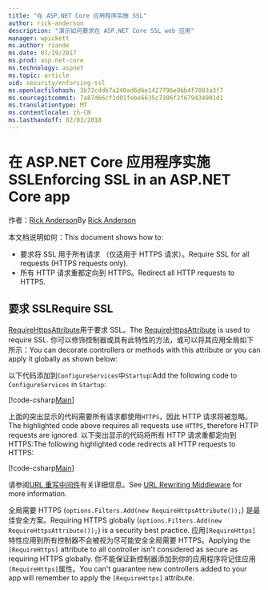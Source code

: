 ```yaml
---
title: "在 ASP.NET Core 应用程序实施 SSL"
author: rick-anderson
description: "演示如何要求在 ASP.NET Core SSL web 应用"
manager: wpickett
ms.author: riande
ms.date: 07/19/2017
ms.prod: asp.net-core
ms.technology: aspnet
ms.topic: article
uid: security/enforcing-ssl
ms.openlocfilehash: 3b72cddb7a240ad6d6e1427796e9bb4f7003a3f7
ms.sourcegitcommit: 7a87d66cf1d01febe6635c7306f2f679434901d1
ms.translationtype: MT
ms.contentlocale: zh-CN
ms.lasthandoff: 02/03/2018
---
```

# <a name="enforcing-ssl-in-an-aspnet-core-app"></a><span data-ttu-id="750dc-103">在 ASP.NET Core 应用程序实施 SSL</span><span class="sxs-lookup"><span data-stu-id="750dc-103">Enforcing SSL in an ASP.NET Core app</span></span>

<span data-ttu-id="750dc-104">作者：[Rick Anderson](https://twitter.com/RickAndMSFT)</span><span class="sxs-lookup"><span data-stu-id="750dc-104">By [Rick Anderson](https://twitter.com/RickAndMSFT)</span></span>

<span data-ttu-id="750dc-105">本文档说明如何：</span><span class="sxs-lookup"><span data-stu-id="750dc-105">This document shows how to:</span></span>

- <span data-ttu-id="750dc-106">要求将 SSL 用于所有请求 （仅适用于 HTTPS 请求）。</span><span class="sxs-lookup"><span data-stu-id="750dc-106">Require SSL for all requests (HTTPS requests only).</span></span>
- <span data-ttu-id="750dc-107">所有 HTTP 请求重都定向到 HTTPS。</span><span class="sxs-lookup"><span data-stu-id="750dc-107">Redirect all HTTP requests to HTTPS.</span></span>

## <a name="require-ssl"></a><span data-ttu-id="750dc-108">要求 SSL</span><span class="sxs-lookup"><span data-stu-id="750dc-108">Require SSL</span></span>

<span data-ttu-id="750dc-109">[RequireHttpsAttribute](https://docs.microsoft.com/aspnet/core/api/microsoft.aspnetcore.mvc.requirehttpsattribute)用于要求 SSL。</span><span class="sxs-lookup"><span data-stu-id="750dc-109">The [RequireHttpsAttribute](https://docs.microsoft.com/aspnet/core/api/microsoft.aspnetcore.mvc.requirehttpsattribute) is used to require SSL.</span></span> <span data-ttu-id="750dc-110">你可以修饰控制器或具有此特性的方法，或可以将其应用全局如下所示：</span><span class="sxs-lookup"><span data-stu-id="750dc-110">You can decorate controllers or methods with this attribute or you can apply it globally as shown below:</span></span>

<span data-ttu-id="750dc-111">以下代码添加到`ConfigureServices`中`Startup`:</span><span class="sxs-lookup"><span data-stu-id="750dc-111">Add the following code to `ConfigureServices` in `Startup`:</span></span>

[!code-csharp[Main](authentication/accconfirm/sample/WebApp1/Startup.cs?name=snippet2&highlight=4-999)]

<span data-ttu-id="750dc-112">上面的突出显示的代码需要所有请求都使用`HTTPS`，因此 HTTP 请求将被忽略。</span><span class="sxs-lookup"><span data-stu-id="750dc-112">The highlighted code above requires all requests use `HTTPS`, therefore HTTP requests are ignored.</span></span> <span data-ttu-id="750dc-113">以下突出显示的代码将所有 HTTP 请求重都定向到 HTTPS:</span><span class="sxs-lookup"><span data-stu-id="750dc-113">The following highlighted code redirects all HTTP requests to HTTPS:</span></span>

[!code-csharp[Main](authentication/accconfirm/sample/WebApp1/Startup.cs?name=snippet_AddRedirectToHttps&highlight=7-999)]

<span data-ttu-id="750dc-114">请参阅[URL 重写中间件](xref:fundamentals/url-rewriting)有关详细信息。</span><span class="sxs-lookup"><span data-stu-id="750dc-114">See [URL Rewriting Middleware](xref:fundamentals/url-rewriting) for more information.</span></span>

<span data-ttu-id="750dc-115">全局需要 HTTPS (`options.Filters.Add(new RequireHttpsAttribute());`) 是最佳安全方案。</span><span class="sxs-lookup"><span data-stu-id="750dc-115">Requiring HTTPS globally (`options.Filters.Add(new RequireHttpsAttribute());`) is a security best practice.</span></span> <span data-ttu-id="750dc-116">应用`[RequireHttps]`特性应用到所有控制器不会被视为尽可能安全全局需要 HTTPS。</span><span class="sxs-lookup"><span data-stu-id="750dc-116">Applying the `[RequireHttps]` attribute to all controller isn't considered as secure as requiring HTTPS globally.</span></span> <span data-ttu-id="750dc-117">你不能保证新控制器添加到你的应用程序将记住应用`[RequireHttps]`属性。</span><span class="sxs-lookup"><span data-stu-id="750dc-117">You can't guarantee new controllers added to your app will remember to apply the `[RequireHttps]` attribute.</span></span>
